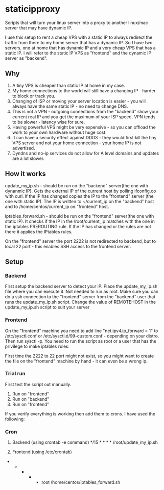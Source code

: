 # staticipproxy
Scripts that will turn your linux server into a proxy to another linux/mac server that may have dynamic IP.

I use this setup to rent a cheap VPS with a static IP to always redirect the traffic from there to my home server that has a dynamic IP. 
So I have two servers, one at home that has dynamic IP and a very cheap VPS that has a static IP.
I will refer to the static IP VPS as "frontend" and the dynamic IP server as "backend".

## Why 
1) A tiny VPS is cheaper than static IP at home in my case.
2) My home connections to the world will still have a changing IP - harder to block or track you.
4) Changing of ISP or moving your server location is easier - you will always have the same static IP - no need to change DNS.
5) This is not a VPN - outgoing connections from the "backend"  show your current real IP and you get the maximum of your ISP speed. VPN tends to be slower - latency wise for sure.
6) Having powerful VPS might be very expensive - so you can offload the work to your own hardware without huge cost.
7) It can have a security effect against DDOS - they would first kill the tiny VPS server and not your home connection - your home IP is not advertised.
8) Dyndns and no-ip services do not allow for A level domains and updates are a lot slower.

## How it works
update_my_ip.sh - should be run on the "backend" server(the one with dynanmic IP).
Gets the external IP of the current host by polling ifconfig.co with curl.
If the IP has changed copies the IP to the "frontend" server (the one with static IP).
The IP is written to ~/current_ip on the "backend" host and to /home/centos/current_ip on "frontend" host.


iptables_forward.sh - should be run on the "frontend" server(the one with static IP).
It checks if the IP in the /root/current_ip matches with the one in the iptables PREROUTING rule.
If the IP has changed or the rules are not there it applies the IPtables rules.

On the "frontend" server the port 2222 is not redirected to backend, but to local 22 port - this enables SSH access to the frontend server.



## Setup

### Backend
First setup the backend server to detect your IP.
Place the update_my_ip.sh file where you can execute it. Not needed to run as root.
Make sure you can do a ssh connection to the "frontend" server from the "backend" user that runs the update_my_ip.sh script.
Change the value of REMOTEHOST in the update_my_ip.sh script to suit your server 

### Frontend
On the "frontend" machine you need to add line "net.ipv4.ip_forward = 1" to /etc/sysctl.conf or /etc/sysctl.d/99-custom.conf - depending on your distro. Then run sysctl -p.
You need to run the script as root or a user that has the privilege to make iptables rules.

First time the 2222 to 22 port might not exist, so you might want to create the file on the "frontend" machine by hand - it can even be a wrong ip.

### Trial run
First test the script out manually.
1) Run on "frontend"
2) Run on "backend"
3) Run on "frontend"

If you verify everything is working then add them to crons. I have used the following:
### Cron
1) Backend (using crontab -e command)
*/15 * * * * /root/update_my_ip.sh

2) Frontend (using /etc/crontab)
* * * * * root /home/centos/iptables_forward.sh



